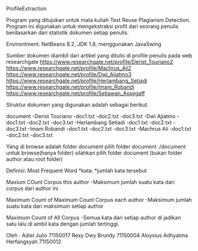 ProfileExtraction

Program yang ditujukan untuk mata kuliah Text Reuse Plagiarism Detection. Program ini digunakan untuk mengekstraksi profil dari seorang penulis berdasarkan dari statistik dokumen setiap penulis.

Environtment: NetBeans 8.2, JDK 1.8, menggunakan JavaSwing

Sumber dokumen diambil dari artikel yang ditulis di profile penulis pada web researchgate
https://www.researchgate.net/profile/Derist_Touriano2
https://www.researchgate.net/profile/Machrus_Ali2
https://www.researchgate.net/profile/Dwi_Ajiatmo3
https://www.researchgate.net/profile/Herlambang_Setiadi
https://www.researchgate.net/profile/Imam_Robandi
https://www.researchgate.net/profile/Setiawan_Assegaff

Struktur dokumen yang digunakan adalah sebagai berikut.

document
	-Derist Touriano
		-doc1.txt
		-doc2.txt
		-doc3.txt
	-Dwi Ajiatmo
		-doc1.txt
		-doc2.txt
		-doc3.txt
	-Herlambang Setiadi
		-doc1.txt
		-doc2.txt
		-doc3.txt
	-Imam Robandi
		-doc1.txt
		-doc2.txt
		-doc3.txt
	-Machrus Ali
		-doc1.txt
		-doc2.txt
		-doc3.txt

Yang di browse adalah folder document pilih folder document 
./document
untuk browse(hanya folder) silahkan pilih folder document (bukan folder author atau root folder)

Definisi:
Most Frequent Word *kata: *jumlah kata tersebut

Maxium COunt Corpus this author 
-Maksimum jumlah suatu kata dari corpus dari author ini

Maximum Count of Maximum Count Corpus each author
-Maksimum jumlah suatu kata dari maksimum setiap author

Maximum Count of All Corpus
-Semua kata dari setiap author di jadikan satu lalu di ambil kata dengan jumlah tertinggi.



Oleh :
Adiel Julio 71150017
Rexy Dwy Brundy 71150004
Aloysius Adhyatma Herfangsyah 71150012

